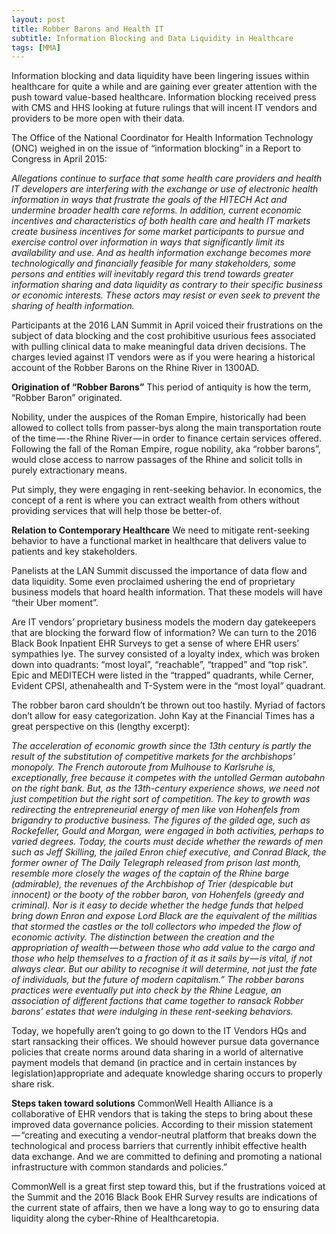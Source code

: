 ```yaml
---
layout: post
title: Robber Barons and Health IT
subtitle: Information Blocking and Data Liquidity in Healthcare
tags: [MMA] 
---
```


Information blocking and data liquidity have been lingering issues within healthcare for quite a while and are gaining ever greater attention with the push toward value-based healthcare. Information blocking received press with CMS and HHS looking at future rulings that will incent IT vendors and providers to be more open with their data.

The Office of the National Coordinator for Health Information Technology (ONC) weighed in on the issue of “information blocking” in a Report to Congress in April 2015:

_Allegations continue to surface that some health care providers and health IT developers are interfering with the exchange or use of electronic health information in ways that frustrate the goals of the HITECH Act and undermine broader health care reforms. In addition, current economic incentives and characteristics of both health care and health IT markets create business incentives for some market participants to pursue and exercise control over information in ways that significantly limit its availability and use. And as health information exchange becomes more technologically and financially feasible for many stakeholders, some persons and entities will inevitably regard this trend towards greater information sharing and data liquidity as contrary to their specific business or economic interests. These actors may resist or even seek to prevent the sharing of health information._

Participants at the 2016 LAN Summit in April voiced their frustrations on the subject of data blocking and the cost prohibitive usurious fees associated with pulling clinical data to make meaningful data driven decisions. The charges levied against IT vendors were as if you were hearing a historical account of the Robber Barons on the Rhine River in 1300AD.

**Origination of “Robber Barons”**
This period of antiquity is how the term, “Robber Baron” originated.

Nobility, under the auspices of the Roman Empire, historically had been allowed to collect tolls from passer-bys along the main transportation route of the time — -the Rhine River — in order to finance certain services offered. Following the fall of the Roman Empire, rogue nobility, aka “robber barons”, would close access to narrow passages of the Rhine and solicit tolls in purely extractionary means.

Put simply, they were engaging in rent-seeking behavior. In economics, the concept of a rent is where you can extract wealth from others without providing services that will help those be better-of.

**Relation to Contemporary Healthcare**
We need to mitigate rent-seeking behavior to have a functional market in healthcare that delivers value to patients and key stakeholders.

Panelists at the LAN Summit discussed the importance of data flow and data liquidity. Some even proclaimed ushering the end of proprietary business models that hoard health information. That these models will have “their Uber moment”.

Are IT vendors’ proprietary business models the modern day gatekeepers that are blocking the forward flow of information? We can turn to the 2016 Black Book Inpatient EHR Surveys to get a sense of where EHR users’ sympathies lye. The survey consisted of a loyalty index, which was broken down into quadrants: “most loyal”, “reachable”, “trapped” and “top risk”. Epic and MEDITECH were listed in the “trapped” quadrants, while Cerner, Evident CPSI, athenahealth and T-System were in the “most loyal” quadrant.

The robber baron card shouldn’t be thrown out too hastily. Myriad of factors don’t allow for easy categorization. John Kay at the Financial Times has a great perspective on this (lengthy excerpt):

_The acceleration of economic growth since the 13th century is partly the result of the substitution of competitive markets for the archbishops’ monopoly. The French autoroute from Mulhouse to Karlsruhe is, exceptionally, free because it competes with the untolled German autobahn on the right bank. But, as the 13th-century experience shows, we need not just competition but the right sort of competition. The key to growth was redirecting the entrepreneurial energy of men like von Hohenfels from brigandry to productive business.
The figures of the gilded age, such as Rockefeller, Gould and Morgan, were engaged in both activities, perhaps to varied degrees. Today, the courts must decide whether the rewards of men such as Jeff Skilling, the jailed Enron chief executive, and Conrad Black, the former owner of The Daily Telegraph released from prison last month, resemble more closely the wages of the captain of the Rhine barge (admirable), the revenues of the Archbishop of Trier (despicable but innocent) or the booty of the robber baron, von Hohenfels (greedy and criminal).
Nor is it easy to decide whether the hedge funds that helped bring down Enron and expose Lord Black are the equivalent of the militias that stormed the castles or the toll collectors who impeded the flow of economic activity.
The distinction between the creation and the appropriation of wealth — between those who add value to the cargo and those who help themselves to a fraction of it as it sails by — is vital, if not always clear. But our ability to recognise it will determine, not just the fate of individuals, but the future of modern capitalism.”
The robber barons practices were eventually put into check by the Rhine League, an association of different factions that came together to ransack Robber barons’ estates that were indulging in these rent-seeking behaviors._

Today, we hopefully aren’t going to go down to the IT Vendors HQs and start ransacking their offices. We should however pursue data governance policies that create norms around data sharing in a world of alternative payment models that demand (in practice and in certain instances by legislation)appropriate and adequate knowledge sharing occurs to properly share risk.

**Steps taken toward solutions**
CommonWell Health Alliance is a collaborative of EHR vendors that is taking the steps to bring about these improved data governance policies. According to their mission statement — “creating and executing a vendor-neutral platform that breaks down the technological and process barriers that currently inhibit effective health data exchange. And we are committed to defining and promoting a national infrastructure with common standards and policies.”

CommonWell is a great first step toward this, but if the frustrations voiced at the Summit and the 2016 Black Book EHR Survey results are indications of the current state of affairs, then we have a long way to go to ensuring data liquidity along the cyber-Rhine of Healthcaretopia.
